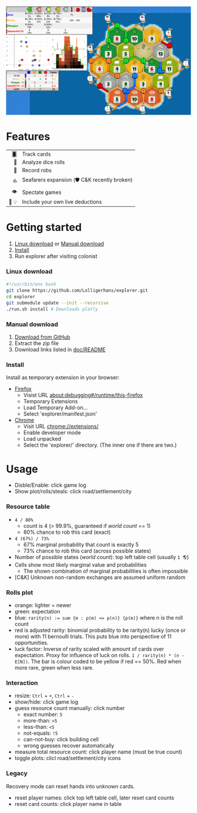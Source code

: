 ![Outdated Screenshot](assets/screenshot.png?raw=true)

# Features

|||
|-:|:-|
🂠 | Track cards
| 🎲 | Analyze dice rolls
| 🥷 | Record robs
| ⛵ | Seafarers expansion (🛡 C&K recently broken)
| 👁 | Spectate games
| 👤 💡 | Include your own live deductions

# Getting started

1. [Linux download](#linux-download) or [Manual download](#manual-download)
2. [Install](#install)
3. Run explorer after visiting colonist

### Linux download

  ```bash
  #!/usr/bin/env bash
  git clone https://github.com/Lolligerhans/explorer.git
  cd explorer
  git submodule update --init --recursive
  ./run.sh install # Downloads plotly
  ```

### Manual download

  1. [Download from GitHub](https://github.com/Lolligerhans/explorer/tags)
  2. Extract the zip file
  3. Download links listed in [doc/README](doc/README)

### Install

  Install as temporary extension in your browser:
  - [Firefox](https://extensionworkshop.com/documentation/develop/temporary-installation-in-firefox/)
    - Visist URL [about:debugging#/runtime/this-firefox](about:debugging#/runtime/this-firefox)
    - Temporary Extensions
    - Load Temporary Add-on...
    - Select 'explorer/manifest.json'
  - [Chrome](https://www.cnet.com/tech/services-and-software/how-to-install-chrome-extensions-manually/)
    - Visit URL [chrome://extensions/](chrome://extensions/)
    - Enable developer mode
    - Load unpacked
    - Select the 'explorer/' directory. (The inner one if there are two.)

# Usage

  - Disble/Enable: click game log
  - Show plot/rolls/steals: click road/settlement/city

### Resource table

  - `4 / 80%`
    - count is 4 (> 99.9%, guaranteed if _world count_ == 1)
    - 80% chance to rob this card (exact)
  - `4 (67%) / 73%`
    - 67% marginal probability that count is exactly 5
    - 73% chance to rob this card (across possible states)
  - Number of possible states (_world count_): top left table cell (usually
          `1 🌎`)
  - Cells show most likely marginal value and probabilities
    - The shown combination of marginal probabilities is often impossible
  - [C&K] Unknown non-random exchanges are assumed uniform random

### Rolls plot

  - orange: lighter = newer
  - green: expectation
  - blue: `rarity(n) := sum {m : p(m) <= p(n)} {p(m)}` where n is the roll count
  - red is adjusted rarity: binomial probability to be rarity(n) lucky (once or more) with 11 bernoulli trials. This puts blue into perspective of 11 opportunities.
  - luck factor: Inverse of rarity scaled with amount of cards over expectation. Proxy for influence of luck on rolls. `1 / rarity(n) * (n - E[N])`. The bar is colour coded to be yellow if red == 50%. Red when more rare, green when less rare.

### Interaction

  - resize: `Ctrl` + `+`, `Ctrl` + `-`
  - show/hide: click game log
  - guess resource count manually: click number
    - exact number: `5`
    - more-than: `>5`
    - less-than: `<5`
    - not-equals: `!5`
    - can-not-buy: click building cell
    - wrong guesses recover automatically
  - measure total resource count: click player name (must be true count)
  - toggle plots: clicl road/settlement/city icons

### Legacy

  Recovery mode can reset hands into unknown cards.

  - reset player names: click top left table cell, later reset card counts
  - reset card counts: click player name in table
